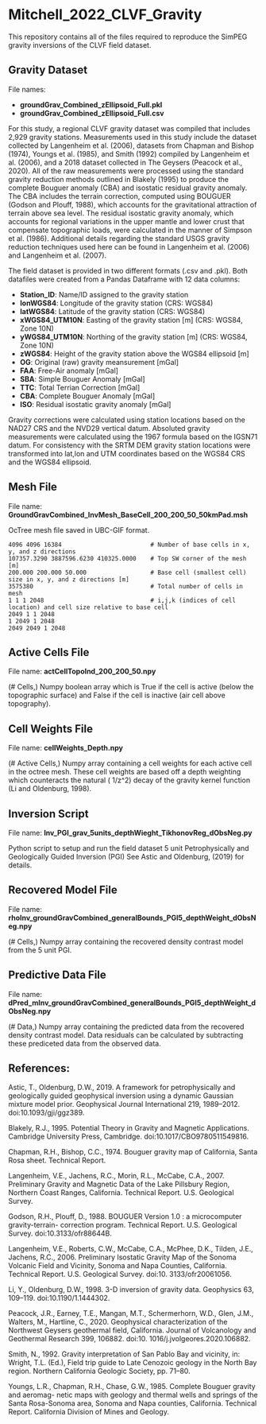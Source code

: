 # Mitchell_2022_CLVF_Gravity

This repository contains all of the files required to reproduce the SimPEG gravity inversions of the CLVF field dataset.


Gravity Dataset
-----------------------------------------------------------------------------------------------------------
File names: 

- **groundGrav_Combined_zEllipsoid_Full.pkl**
- **groundGrav_Combined_zEllipsoid_Full.csv**

For this study, a regional CLVF gravity dataset was compiled that includes 2,929 gravity stations. Measurements
used in this study include the dataset collected by Langenheim et al. (2006), datasets from
Chapman and Bishop (1974), Youngs et al. (1985), and Smith (1992) compiled by Langenheim et al. (2006), and a
2018 dataset collected in The Geysers (Peacock et al., 2020). All of the raw measurements were processed using
the standard gravity reduction methods outlined in Blakely (1995) to produce the complete Bouguer anomaly (CBA)
and isostatic residual gravity anomaly. The CBA includes the terrain correction, computed using BOUGUER
(Godson and Plouff, 1988), which accounts for the gravitational attraction of terrain above sea level. The
residual isostatic gravity anomaly, which accounts for regional variations in the upper mantle and lower crust
that compensate topographic loads, were calculated in the manner of Simpson et al. (1986). Additional details
regarding the standard USGS gravity reduction techniques used here can be found in Langenheim et al. (2006) and
Langenheim et al. (2007).

The field dataset is provided in two different formats (.csv and .pkl). Both datafiles were created from a Pandas
Dataframe with 12 data columns: 

 - **Station_ID**: Name/ID assigned to the gravity station
 - **lonWGS84**: Longitude of the gravity station (CRS: WGS84)
 - **latWGS84**: Latitude of the gravity station (CRS: WGS84)
 - **xWGS84_UTM10N**: Easting of the gravity station [m] (CRS: WGS84, Zone 10N)
 - **yWGS84_UTM10N**: Northing of the gravity station [m] (CRS: WGS84, Zone 10N)
 - **zWGS84**: Height of the gravity station above the WGS84 ellipsoid [m]
 - **OG**: Original (raw) gravity meansurement [mGal]
 - **FAA**: Free-Air anomaly [mGal]
 - **SBA**: Simple Bouguer Anomaly [mGal]
 - **TTC**: Total Terrian Correction [mGal]
 - **CBA**: Complete Bouguer Anomaly [mGal]
 - **ISO**: Residual isostatic gravity anomaly [mGal]

Gravity corrections were calculated using station locations based on the NAD27 CRS and the NVD29 vertical
datum. Absoluted gravity measurements were calculated using the 1967 formula based on the IGSN71 datum. For
consistency with the SRTM DEM gravity station locations were transformed into lat,lon and UTM coordinates
based on the WGS84 CRS and the WGS84 ellipsoid.


Mesh File
-----------------------------------------------------------------------------------------------------------
File name: **GroundGravCombined_InvMesh_BaseCell_200_200_50_50kmPad.msh**

OcTree mesh file saved in UBC-GIF format.

```
4096 4096 16384                         # Number of base cells in x, y, and z directions
107357.3290 3887596.6230 410325.0000    # Top SW corner of the mesh [m]
200.000 200.000 50.000                  # Base cell (smallest cell) size in x, y, and z directions [m]
3575380                                 # Total number of cells in mesh
1 1 1 2048                              # i,j,k (indices of cell location) and cell size relative to base cell
2049 1 1 2048
1 2049 1 2048
2049 2049 1 2048
```


Active Cells File
-----------------------------------------------------------------------------------------------------------
File name: **actCellTopoInd_200_200_50.npy**

(# Cells,) Numpy boolean array which is True if the cell is active (below the topographic surface) and False
if the cell is inactive (air cell above topography).



Cell Weights File
-----------------------------------------------------------------------------------------------------------
File name: **cellWeights_Depth.npy**

(# Active Cells,) Numpy array containing a cell weights for each active cell in the octree mesh. These cell
weights are based off a depth weighting which counteracts the natural ( 1/z^2) decay of the gravity kernel
function (Li and Oldenburg, 1998).



Inversion Script
-----------------------------------------------------------------------------------------------------------
File name: **Inv_PGI_grav_5units_depthWieght_TikhonovReg_dObsNeg.py**

Python script to setup and run the field dataset 5 unit Petrophysically and Geologically Guided Inversion
(PGI) See Astic and Oldenburg, (2019) for details.



Recovered Model File
-----------------------------------------------------------------------------------------------------------
File name: **rhoInv_groundGravCombined_generalBounds_PGI5_depthWeight_dObsNeg.npy**

(# Cells,) Numpy array containing the recovered density contrast model from the 5 unit PGI.


Predictive Data File
-----------------------------------------------------------------------------------------------------------
File name: **dPred_mInv_groundGravCombined_generalBounds_PGI5_depthWeight_dObsNeg.npy**

(# Data,) Numpy array containing the predicted data from the recovered density contrast model. Data residuals
can be calculated by subtracting these prediceted data from the observed data.


References:
-----------------------------------------------------------------------------------------------------------
Astic, T., Oldenburg, D.W., 2019. A framework for petrophysically and geologically guided
geophysical inversion using a dynamic Gaussian mixture model prior. Geophysical Journal
International 219, 1989–2012. doi:10.1093/gji/ggz389.

Blakely, R.J., 1995. Potential Theory in Gravity and Magnetic Applications. Cambridge
University Press, Cambridge. doi:10.1017/CBO9780511549816.

Chapman, R.H., Bishop, C.C., 1974. Bouguer gravity map of California, Santa Rosa sheet.
Technical Report.

Langenheim, V.E., Jachens, R.C., Morin, R.L., McCabe, C.A., 2007. Preliminary Gravity
and Magnetic Data of the Lake Pillsbury Region, Northern Coast Ranges, California.
Technical Report. U.S. Geological Survey.

Godson, R.H., Plouff, D., 1988. BOUGUER Version 1.0 : a microcomputer gravity-terrain-
correction program. Technical Report. U.S. Geological Survey. doi:10.3133/ofr88644B.

Langenheim, V.E., Roberts, C.W., McCabe, C.A., McPhee, D.K., Tilden, J.E., Jachens,
R.C., 2006. Preliminary Isostatic Gravity Map of the Sonoma Volcanic Field and Vicinity,
Sonoma and Napa Counties, California. Technical Report. U.S. Geological Survey. doi:10.
3133/ofr20061056.

Li, Y., Oldenburg, D.W., 1998. 3-D inversion of gravity data. Geophysics 63, 109–119.
doi:10.1190/1.1444302.

Peacock, J.R., Earney, T.E., Mangan, M.T., Schermerhorn, W.D., Glen, J.M., Walters, M.,
Hartline, C., 2020. Geophysical characterization of the Northwest Geysers geothermal
field, California. Journal of Volcanology and Geothermal Research 399, 106882. doi:10.
1016/j.jvolgeores.2020.106882.

Smith, N., 1992. Gravity interpretation of San Pablo Bay and vicinity, in: Wright, T.L. (Ed.),
Field trip guide to Late Cenozoic geology in the North Bay region. Northern California
Geologic Society, pp. 71–80.

Youngs, L.R., Chapman, R.H., Chase, G.W., 1985. Complete Bouguer gravity and aeromag-
netic maps with geology and thermal wells and springs of the Santa Rosa-Sonoma area, Sonoma
and Napa counties, California. Technical Report. California Division of Mines and Geology.
